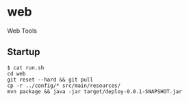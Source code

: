 # web
Web Tools

## Startup
 
	$ cat run.sh 
	cd web
	git reset --hard && git pull 
	cp -r ../config/* src/main/resources/
	mvn package && java -jar target/deploy-0.0.1-SNAPSHOT.jar
